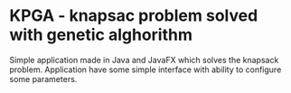 ﻿# KPGA - knapsac problem solved with genetic alghorithm
 
 Simple application made in Java and JavaFX which solves the knapsack problem. Application have some simple interface with ability to configure some parameters.
